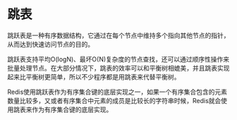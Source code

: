 # 跳表

跳跃表是一种有序数据结构，它通过在每个节点中维持多个指向其他节点的指针，从而达到快速访问节点的目的。

跳跃表支持平均O\(logN\)、最坏O\(N\)复杂度的节点查找，还可以通过顺序性操作来批量处理节点。在大部分情况下，跳表的效率可以和平衡树相媲美，并且跳表实现起来比平衡树更简单，所以不少程序都是用跳表来代替平衡树。

Redis使用跳跃表作为有序集合键的底层实现之一，如果一个有序集合包含的元素数量比较多，又或者有序集合中元素的成员是比较长的字符串时候，Redis就会使用跳表来作为有序集合键的底层实现。



